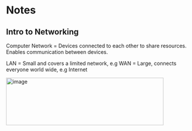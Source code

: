 # Notes 

## Intro to Networking 
Computer Network = Devices connected to each other to share resources. Enables communication between devices. 

LAN = Small and covers a limited network, e.g 
WAN = Large, connects everyone world wide, e.g Internet

<img width="430" height="130" alt="image" src="https://github.com/user-attachments/assets/d61eb2a3-7453-46af-96d9-9240ae982293" />
